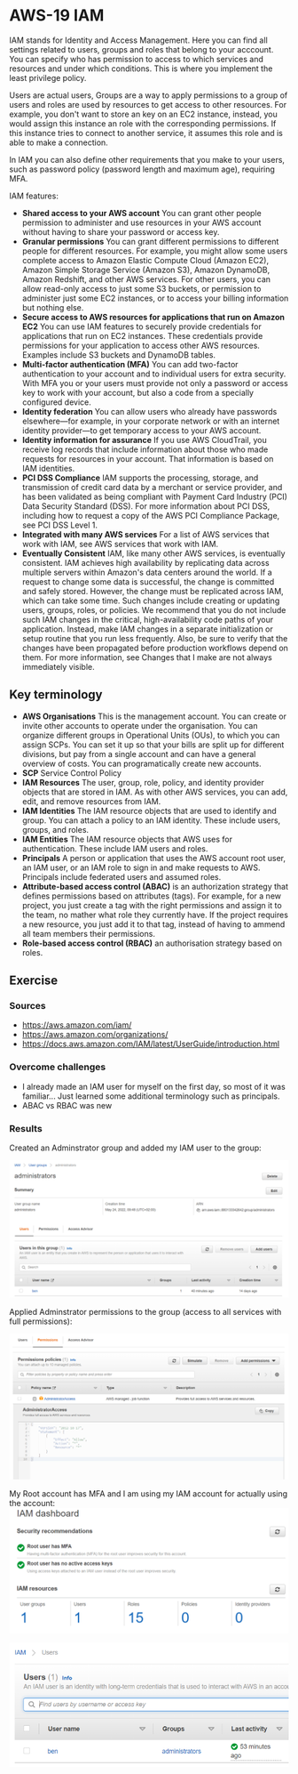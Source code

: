 # AWS-19 IAM
IAM stands for Identity and Access Management. Here you can find all settings related to users, groups and roles that belong to your acccount. You can specify who has permission to access to which services and resources and under which conditions. This is where you implement the least privilege policy.  

Users are actual users, Groups are a way to apply permissions to a group of users and roles are used by resources to get access to other resources. For example, you don't want to store an key on an EC2 instance, instead, you would assign this instance an role with the corresponding permissions. If this instance tries to connect to another service, it assumes this role and is able to make a connection.  
  
In IAM you can also define other requirements that you make to your users, such as password policy (password length and maximum age), requiring MFA.
  
IAM features:  
- **Shared access to your AWS account** You can grant other people permission to administer and use resources in your AWS account without having to share your password or access key.
- **Granular permissions** You can grant different permissions to different people for different resources. For example, you might allow some users complete access to Amazon Elastic Compute Cloud (Amazon EC2), Amazon Simple Storage Service (Amazon S3), Amazon DynamoDB, Amazon Redshift, and other AWS services. For other users, you can allow read-only access to just some S3 buckets, or permission to administer just some EC2 instances, or to access your billing information but nothing else.
- **Secure access to AWS resources for applications that run on Amazon EC2** You can use IAM features to securely provide credentials for applications that run on EC2 instances. These credentials provide permissions for your application to access other AWS resources. Examples include S3 buckets and DynamoDB tables.
- **Multi-factor authentication (MFA)** You can add two-factor authentication to your account and to individual users for extra security. With MFA you or your users must provide not only a password or access key to work with your account, but also a code from a specially configured device.
- **Identity federation** You can allow users who already have passwords elsewhere—for example, in your corporate network or with an internet identity provider—to get temporary access to your AWS account.
- **Identity information for assurance** If you use AWS CloudTrail, you receive log records that include information about those who made requests for resources in your account. That information is based on IAM identities.
- **PCI DSS Compliance**
IAM supports the processing, storage, and transmission of credit card data by a merchant or service provider, and has been validated as being compliant with Payment Card Industry (PCI) Data Security Standard (DSS). For more information about PCI DSS, including how to request a copy of the AWS PCI Compliance Package, see PCI DSS Level 1.
- **Integrated with many AWS services** For a list of AWS services that work with IAM, see AWS services that work with IAM.
- **Eventually Consistent** IAM, like many other AWS services, is eventually consistent. IAM achieves high availability by replicating data across multiple servers within Amazon's data centers around the world. If a request to change some data is successful, the change is committed and safely stored. However, the change must be replicated across IAM, which can take some time. Such changes include creating or updating users, groups, roles, or policies. We recommend that you do not include such IAM changes in the critical, high-availability code paths of your application. Instead, make IAM changes in a separate initialization or setup routine that you run less frequently. Also, be sure to verify that the changes have been propagated before production workflows depend on them. For more information, see Changes that I make are not always immediately visible.


## Key terminology
- **AWS Organisations** This is the management account. You can create or invite other accounts to operate under the organisation. You can organize different groups in Operational Units (OUs), to which you can assign SCPs. You can set it up so that your bills are split up for different divisions, but pay from a single account and can have a general overview of costs. You can programatically create new accounts.
- **SCP** Service Control Policy
- **IAM Resources** The user, group, role, policy, and identity provider objects that are stored in IAM. As with other AWS services, you can add, edit, and remove resources from IAM.
- **IAM Identities** The IAM resource objects that are used to identify and group. You can attach a policy to an IAM identity. These include users, groups, and roles.
- **IAM Entities** The IAM resource objects that AWS uses for authentication. These include IAM users and roles.
- **Principals** A person or application that uses the AWS account root user, an IAM user, or an IAM role to sign in and make requests to AWS. Principals include federated users and assumed roles.
- **Attribute-based access control (ABAC)** is an authorization strategy that defines permissions based on attributes (tags). For example, for a new project, you just create a tag with the right permissions and assign it to the team, no mather what role they currently have. If the project requires a new resource, you just add it to that tag, instead of having to ammend all team members their permissions.
- **Role-based access control (RBAC)** an authorisation strategy based on roles. 

## Exercise
### Sources
- https://aws.amazon.com/iam/
- https://aws.amazon.com/organizations/
- https://docs.aws.amazon.com/IAM/latest/UserGuide/introduction.html

### Overcome challenges
- I already made an IAM user for myself on the first day, so most of it was familiar... Just learned some additional terminology such as principals.
- ABAC vs RBAC was new

### Results
Created an Adminstrator group and added my IAM user to the group:  
  
![AWS-19 1](../00_includes/CLOUD03/AWS-19_1.png)  
  
Applied Adminstrator permissions to the group (access to all services with full permissions):  
  
![AWS-19 2](../00_includes/CLOUD03/AWS-19_2.png)  
  
My Root account has MFA and I am using my IAM account for actually using the account:  
![AWS-19 3](../00_includes/CLOUD03/AWS-19_3.png)  
  
![AWS-19 4](../00_includes/CLOUD03/AWS-19_4.png)  
